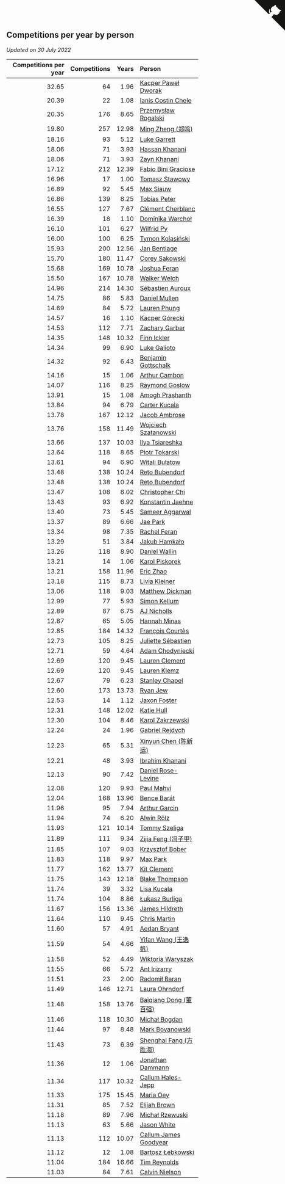 ## Competitions per year by person

*Updated on 30 July 2022*

| Competitions per year | Competitions | Years | Person |
| ---: | ---: | ---: | :--- |
| 32.65 | 64 | 1.96 | [Kacper Paweł Dworak](https://www.worldcubeassociation.org/persons/2020DWOR01) |
| 20.39 | 22 | 1.08 | [Ianis Costin Chele](https://www.worldcubeassociation.org/persons/2021CHEL01) |
| 20.35 | 176 | 8.65 | [Przemysław Rogalski](https://www.worldcubeassociation.org/persons/2013ROGA02) |
| 19.80 | 257 | 12.98 | [Ming Zheng (郑鸣)](https://www.worldcubeassociation.org/persons/2009ZHEN11) |
| 18.16 | 93 | 5.12 | [Luke Garrett](https://www.worldcubeassociation.org/persons/2017GARR05) |
| 18.06 | 71 | 3.93 | [Hassan Khanani](https://www.worldcubeassociation.org/persons/2018KHAN26) |
| 18.06 | 71 | 3.93 | [Zayn Khanani](https://www.worldcubeassociation.org/persons/2018KHAN28) |
| 17.12 | 212 | 12.39 | [Fabio Bini Graciose](https://www.worldcubeassociation.org/persons/2010GRAC02) |
| 16.96 | 17 | 1.00 | [Tomasz Stawowy](https://www.worldcubeassociation.org/persons/2021STAW01) |
| 16.89 | 92 | 5.45 | [Max Siauw](https://www.worldcubeassociation.org/persons/2017SIAU02) |
| 16.86 | 139 | 8.25 | [Tobias Peter](https://www.worldcubeassociation.org/persons/2014PETE03) |
| 16.55 | 127 | 7.67 | [Clément Cherblanc](https://www.worldcubeassociation.org/persons/2014CHER05) |
| 16.39 | 18 | 1.10 | [Dominika Warchoł](https://www.worldcubeassociation.org/persons/2021WARC01) |
| 16.10 | 101 | 6.27 | [Wilfrid Py](https://www.worldcubeassociation.org/persons/2016PYWI01) |
| 16.00 | 100 | 6.25 | [Tymon Kolasiński](https://www.worldcubeassociation.org/persons/2016KOLA02) |
| 15.93 | 200 | 12.56 | [Jan Bentlage](https://www.worldcubeassociation.org/persons/2010BENT01) |
| 15.70 | 180 | 11.47 | [Corey Sakowski](https://www.worldcubeassociation.org/persons/2011SAKO01) |
| 15.68 | 169 | 10.78 | [Joshua Feran](https://www.worldcubeassociation.org/persons/2011FERA01) |
| 15.50 | 167 | 10.78 | [Walker Welch](https://www.worldcubeassociation.org/persons/2011WELC01) |
| 14.96 | 214 | 14.30 | [Sébastien Auroux](https://www.worldcubeassociation.org/persons/2008AURO01) |
| 14.75 | 86 | 5.83 | [Daniel Mullen](https://www.worldcubeassociation.org/persons/2016MULL04) |
| 14.69 | 84 | 5.72 | [Lauren Phung](https://www.worldcubeassociation.org/persons/2016PHUN02) |
| 14.57 | 16 | 1.10 | [Kacper Górecki](https://www.worldcubeassociation.org/persons/2021GORE01) |
| 14.53 | 112 | 7.71 | [Zachary Garber](https://www.worldcubeassociation.org/persons/2014GARB01) |
| 14.35 | 148 | 10.32 | [Finn Ickler](https://www.worldcubeassociation.org/persons/2012ICKL01) |
| 14.34 | 99 | 6.90 | [Luke Galioto](https://www.worldcubeassociation.org/persons/2015GALI02) |
| 14.32 | 92 | 6.43 | [Benjamin Gottschalk](https://www.worldcubeassociation.org/persons/2016GOTT01) |
| 14.16 | 15 | 1.06 | [Arthur Cambon](https://www.worldcubeassociation.org/persons/2021CAMB01) |
| 14.07 | 116 | 8.25 | [Raymond Goslow](https://www.worldcubeassociation.org/persons/2014GOSL01) |
| 13.91 | 15 | 1.08 | [Amogh Prashanth](https://www.worldcubeassociation.org/persons/2021PRAS01) |
| 13.84 | 94 | 6.79 | [Carter Kucala](https://www.worldcubeassociation.org/persons/2015KUCA01) |
| 13.78 | 167 | 12.12 | [Jacob Ambrose](https://www.worldcubeassociation.org/persons/2010AMBR01) |
| 13.76 | 158 | 11.49 | [Wojciech Szatanowski](https://www.worldcubeassociation.org/persons/2011SZAT01) |
| 13.66 | 137 | 10.03 | [Ilya Tsiareshka](https://www.worldcubeassociation.org/persons/2012TERE01) |
| 13.64 | 118 | 8.65 | [Piotr Tokarski](https://www.worldcubeassociation.org/persons/2013TOKA01) |
| 13.61 | 94 | 6.90 | [Witali Bułatow](https://www.worldcubeassociation.org/persons/2015BUAT01) |
| 13.48 | 138 | 10.24 | [Reto Bubendorf](https://www.worldcubeassociation.org/persons/2012BUBE01) |
| 13.48 | 138 | 10.24 | [Reto Bubendorf](https://www.worldcubeassociation.org/persons/2012BUBE01) |
| 13.47 | 108 | 8.02 | [Christopher Chi](https://www.worldcubeassociation.org/persons/2014CHIC01) |
| 13.43 | 93 | 6.92 | [Konstantin Jaehne](https://www.worldcubeassociation.org/persons/2015JAEH01) |
| 13.40 | 73 | 5.45 | [Sameer Aggarwal](https://www.worldcubeassociation.org/persons/2017AGGA01) |
| 13.37 | 89 | 6.66 | [Jae Park](https://www.worldcubeassociation.org/persons/2015PARK24) |
| 13.34 | 98 | 7.35 | [Rachel Feran](https://www.worldcubeassociation.org/persons/2015FERA01) |
| 13.29 | 51 | 3.84 | [Jakub Hamkało](https://www.worldcubeassociation.org/persons/2018HAMK01) |
| 13.26 | 118 | 8.90 | [Daniel Wallin](https://www.worldcubeassociation.org/persons/2013WALL03) |
| 13.21 | 14 | 1.06 | [Karol Piskorek](https://www.worldcubeassociation.org/persons/2021PISK01) |
| 13.21 | 158 | 11.96 | [Eric Zhao](https://www.worldcubeassociation.org/persons/2010ZHAO19) |
| 13.18 | 115 | 8.73 | [Livia Kleiner](https://www.worldcubeassociation.org/persons/2013KLEI03) |
| 13.06 | 118 | 9.03 | [Matthew Dickman](https://www.worldcubeassociation.org/persons/2013DICK01) |
| 12.99 | 77 | 5.93 | [Simon Kellum](https://www.worldcubeassociation.org/persons/2016KELL12) |
| 12.89 | 87 | 6.75 | [AJ Nicholls](https://www.worldcubeassociation.org/persons/2015NICH04) |
| 12.87 | 65 | 5.05 | [Hannah Minas](https://www.worldcubeassociation.org/persons/2017MINA04) |
| 12.85 | 184 | 14.32 | [François Courtès](https://www.worldcubeassociation.org/persons/2008COUR01) |
| 12.73 | 105 | 8.25 | [Juliette Sébastien](https://www.worldcubeassociation.org/persons/2014SEBA01) |
| 12.71 | 59 | 4.64 | [Adam Chodyniecki](https://www.worldcubeassociation.org/persons/2017CHOD02) |
| 12.69 | 120 | 9.45 | [Lauren Clement](https://www.worldcubeassociation.org/persons/2013KLEM01) |
| 12.69 | 120 | 9.45 | [Lauren Klemz](https://www.worldcubeassociation.org/persons/2013KLEM01) |
| 12.67 | 79 | 6.23 | [Stanley Chapel](https://www.worldcubeassociation.org/persons/2016CHAP04) |
| 12.60 | 173 | 13.73 | [Ryan Jew](https://www.worldcubeassociation.org/persons/2008JEWR01) |
| 12.53 | 14 | 1.12 | [Jaxon Foster](https://www.worldcubeassociation.org/persons/2021FOST01) |
| 12.31 | 148 | 12.02 | [Katie Hull](https://www.worldcubeassociation.org/persons/2010HULL01) |
| 12.30 | 104 | 8.46 | [Karol Zakrzewski](https://www.worldcubeassociation.org/persons/2014ZAKR01) |
| 12.24 | 24 | 1.96 | [Gabriel Rejdych](https://www.worldcubeassociation.org/persons/2020REJD01) |
| 12.23 | 65 | 5.31 | [Xinyun Chen (陈新运)](https://www.worldcubeassociation.org/persons/2017CHEN36) |
| 12.21 | 48 | 3.93 | [Ibrahim Khanani](https://www.worldcubeassociation.org/persons/2018KHAN27) |
| 12.13 | 90 | 7.42 | [Daniel Rose-Levine](https://www.worldcubeassociation.org/persons/2015ROSE01) |
| 12.08 | 120 | 9.93 | [Paul Mahvi](https://www.worldcubeassociation.org/persons/2012MAHV01) |
| 12.04 | 168 | 13.96 | [Bence Barát](https://www.worldcubeassociation.org/persons/2008BARA01) |
| 11.96 | 95 | 7.94 | [Arthur Garcin](https://www.worldcubeassociation.org/persons/2014GARC27) |
| 11.94 | 74 | 6.20 | [Alwin Rölz](https://www.worldcubeassociation.org/persons/2016ROLZ01) |
| 11.93 | 121 | 10.14 | [Tommy Szeliga](https://www.worldcubeassociation.org/persons/2012SZEL01) |
| 11.89 | 111 | 9.34 | [Zijia Feng (冯子甲)](https://www.worldcubeassociation.org/persons/2013FENG02) |
| 11.85 | 107 | 9.03 | [Krzysztof Bober](https://www.worldcubeassociation.org/persons/2013BOBE01) |
| 11.83 | 118 | 9.97 | [Max Park](https://www.worldcubeassociation.org/persons/2012PARK03) |
| 11.77 | 162 | 13.77 | [Kit Clement](https://www.worldcubeassociation.org/persons/2008CLEM01) |
| 11.75 | 143 | 12.18 | [Blake Thompson](https://www.worldcubeassociation.org/persons/2010THOM03) |
| 11.74 | 39 | 3.32 | [Lisa Kucala](https://www.worldcubeassociation.org/persons/2019KUCA01) |
| 11.74 | 104 | 8.86 | [Łukasz Burliga](https://www.worldcubeassociation.org/persons/2013BURL01) |
| 11.67 | 156 | 13.36 | [James Hildreth](https://www.worldcubeassociation.org/persons/2009HILD01) |
| 11.64 | 110 | 9.45 | [Chris Martin](https://www.worldcubeassociation.org/persons/2013MART03) |
| 11.60 | 57 | 4.91 | [Aedan Bryant](https://www.worldcubeassociation.org/persons/2017BRYA06) |
| 11.59 | 54 | 4.66 | [Yifan Wang (王逸帆)](https://www.worldcubeassociation.org/persons/2017WANY29) |
| 11.58 | 52 | 4.49 | [Wiktoria Waryszak](https://www.worldcubeassociation.org/persons/2018WARY01) |
| 11.55 | 66 | 5.72 | [Ant Irizarry](https://www.worldcubeassociation.org/persons/2016IRIZ02) |
| 11.51 | 23 | 2.00 | [Radomił Baran](https://www.worldcubeassociation.org/persons/2020BARA02) |
| 11.49 | 146 | 12.71 | [Laura Ohrndorf](https://www.worldcubeassociation.org/persons/2009OHRN01) |
| 11.48 | 158 | 13.76 | [Baiqiang Dong (董百强)](https://www.worldcubeassociation.org/persons/2008DONG06) |
| 11.46 | 118 | 10.30 | [Michał Bogdan](https://www.worldcubeassociation.org/persons/2012BOGD01) |
| 11.44 | 97 | 8.48 | [Mark Boyanowski](https://www.worldcubeassociation.org/persons/2014BOYA01) |
| 11.43 | 73 | 6.39 | [Shenghai Fang (方胜海)](https://www.worldcubeassociation.org/persons/2016FANG01) |
| 11.36 | 12 | 1.06 | [Jonathan Dammann](https://www.worldcubeassociation.org/persons/2021DAMM01) |
| 11.34 | 117 | 10.32 | [Callum Hales-Jepp](https://www.worldcubeassociation.org/persons/2012HALE01) |
| 11.33 | 175 | 15.45 | [Maria Oey](https://www.worldcubeassociation.org/persons/2007OEYM01) |
| 11.31 | 85 | 7.52 | [Elijah Brown](https://www.worldcubeassociation.org/persons/2015BROW03) |
| 11.18 | 89 | 7.96 | [Michał Rzewuski](https://www.worldcubeassociation.org/persons/2014RZEW01) |
| 11.13 | 63 | 5.66 | [Jason White](https://www.worldcubeassociation.org/persons/2016WHIT16) |
| 11.13 | 112 | 10.07 | [Callum James Goodyear](https://www.worldcubeassociation.org/persons/2012GOOD02) |
| 11.12 | 12 | 1.08 | [Bartosz Łebkowski](https://www.worldcubeassociation.org/persons/2021LEBK01) |
| 11.04 | 184 | 16.66 | [Tim Reynolds](https://www.worldcubeassociation.org/persons/2005REYN01) |
| 11.03 | 84 | 7.61 | [Calvin Nielson](https://www.worldcubeassociation.org/persons/2014NIEL03) |


<a href="https://github.com/JustinTimeCuber/wca_statistics" class="github-corner" aria-label="View source on Github"><svg width="80" height="80" viewBox="0 0 250 250" style="fill:#151513; color:#fff; position: absolute; top: 0; border: 0; right: 0;" aria-hidden="true"><path d="M0,0 L115,115 L130,115 L142,142 L250,250 L250,0 Z"></path><path d="M128.3,109.0 C113.8,99.7 119.0,89.6 119.0,89.6 C122.0,82.7 120.5,78.6 120.5,78.6 C119.2,72.0 123.4,76.3 123.4,76.3 C127.3,80.9 125.5,87.3 125.5,87.3 C122.9,97.6 130.6,101.9 134.4,103.2" fill="currentColor" style="transform-origin: 130px 106px;" class="octo-arm"></path><path d="M115.0,115.0 C114.9,115.1 118.7,116.5 119.8,115.4 L133.7,101.6 C136.9,99.2 139.9,98.4 142.2,98.6 C133.8,88.0 127.5,74.4 143.8,58.0 C148.5,53.4 154.0,51.2 159.7,51.0 C160.3,49.4 163.2,43.6 171.4,40.1 C171.4,40.1 176.1,42.5 178.8,56.2 C183.1,58.6 187.2,61.8 190.9,65.4 C194.5,69.0 197.7,73.2 200.1,77.6 C213.8,80.2 216.3,84.9 216.3,84.9 C212.7,93.1 206.9,96.0 205.4,96.6 C205.1,102.4 203.0,107.8 198.3,112.5 C181.9,128.9 168.3,122.5 157.7,114.1 C157.9,116.9 156.7,120.9 152.7,124.9 L141.0,136.5 C139.8,137.7 141.6,141.9 141.8,141.8 Z" fill="currentColor" class="octo-body"></path></svg></a><style>.github-corner:hover .octo-arm{animation:octocat-wave 560ms ease-in-out}@keyframes octocat-wave{0%,100%{transform:rotate(0)}20%,60%{transform:rotate(-25deg)}40%,80%{transform:rotate(10deg)}}@media (max-width:500px){.github-corner:hover .octo-arm{animation:none}.github-corner .octo-arm{animation:octocat-wave 560ms ease-in-out}}</style>
